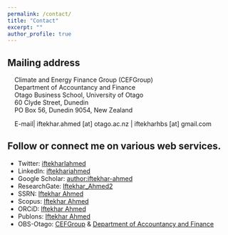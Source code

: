 ```yaml
---
permalink: /contact/
title: "Contact"
excerpt: ""
author_profile: true
---
```

## Mailing address
&nbsp;&nbsp;&nbsp;&nbsp;Climate and Energy Finance Group (CEFGroup)\
&nbsp;&nbsp;&nbsp;&nbsp;Department of Accountancy and Finance\
&nbsp;&nbsp;&nbsp;&nbsp;Otago Business School, University of Otago\
&nbsp;&nbsp;&nbsp;&nbsp;60 Clyde Street, Dunedin\
&nbsp;&nbsp;&nbsp;&nbsp;PO Box 56, Dunedin 9054, New Zealand

&nbsp;&nbsp;&nbsp;&nbsp;E-mail| iftekhar.ahmed [at] otago.ac.nz | iftekharhbs [at] gmail.com

## Follow or connect me on various web services.
* Twitter: [iftekharIahmed](http://twitter.com/iftekharIahmed)
* LinkedIn: [iftekhariahmed](https://www.linkedin.com/in/iftekhariahmed/)
* Google Scholar: [author:iftekhar-ahmed](https://scholar.google.co.nz/citations?hl=en&user=OCPzU9MAAAAJ)
* ResearchGate: [Iftekhar_Ahmed2](https://www.researchgate.net/profile/Iftekhar_Ahmed2)
* SSRN: [Iftekhar Ahmed](https://papers.ssrn.com/sol3/cf_dev/AbsByAuth.cfm?per_id=2674074)
* Scopus: [Iftekhar Ahmed](https://www.scopus.com/authid/detail.uri?authorId=57209289173)
* ORCiD: [Iftekhar Ahmed](https://https://orcid.org/0000-0002-9044-7185)
* Publons: [Iftekhar Ahmed](https://publons.com/researcher/1363567/iftekhar-ahmed/)
* OBS-Otago: [CEFGroup](https://blogs.otago.ac.nz/cefg/post-graduate-students/) & [Department of Accountancy and Finance](https://www.otago.ac.nz/accountancyfinance/staff/postgraduate/index.html)


